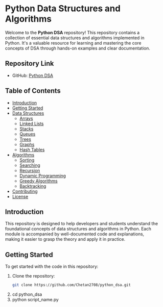 # Python Data Structures and Algorithms

Welcome to the **Python DSA** repository! This repository contains a collection of essential data structures and algorithms implemented in Python. It's a valuable resource for learning and mastering the core concepts of DSA through hands-on examples and clear documentation.

## Repository Link
- GitHub: [Python DSA](https://github.com/Chetan2708/python_dsa)

## Table of Contents

- [Introduction](#introduction)
- [Getting Started](#getting-started)
- [Data Structures](#data-structures)
  - [Arrays](#arrays)
  - [Linked Lists](#linked-lists)
  - [Stacks](#stacks)
  - [Queues](#queues)
  - [Trees](#trees)
  - [Graphs](#graphs)
  - [Hash Tables](#hash-tables)
- [Algorithms](#algorithms)
  - [Sorting](#sorting)
  - [Searching](#searching)
  - [Recursion](#recursion)
  - [Dynamic Programming](#dynamic-programming)
  - [Greedy Algorithms](#greedy-algorithms)
  - [Backtracking](#backtracking)
- [Contributing](#contributing)
- [License](#license)

## Introduction

This repository is designed to help developers and students understand the foundational concepts of data structures and algorithms in Python. Each module is accompanied by well-documented code and explanations, making it easier to grasp the theory and apply it in practice.

## Getting Started

To get started with the code in this repository:

1. Clone the repository:
   ```bash
   git clone https://github.com/Chetan2708/python_dsa.git
2. cd python_dsa
3. python script_name.py

